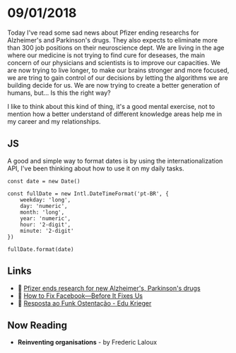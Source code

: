 # 09/01/2018

Today I've read some sad news about Pfizer ending researchs for Alzheimer's and Parkinson's drugs. They also expects to eliminate more than 300 job positions on their neuroscience dept. We are living in the age where our medicine is not trying to find cure for deseases, the main concern of our physicians and scientists is to improve our capacities. We are now trying to live longer, to make our brains stronger and more focused, we are tring to gain control of our decisions by letting the algorithms we are building decide for us. We are now trying to create a better generation of humans, but... Is this the right way? 

I like to think about this kind of thing, it's a good mental exercise, not to mention how a better understand of different knowledge areas help me in my career and my relationships. 

## JS

A good and simple way to format dates is by using the internationalization API, I've been thinking about how to use it on my daily tasks. 

```
const date = new Date()

const fullDate = new Intl.DateTimeFormat('pt-BR', {
	weekday: 'long',
	day: 'numeric',
	month: 'long',
	year: 'numeric',
	hour: '2-digit',
	minute: '2-digit'
})

fullDate.format(date)
```

## Links

- :page_facing_up: [Pfizer ends research for new Alzheimer's, Parkinson's drugs](https://www.reuters.com/article/us-pfizer-alzheimers/pfizer-ends-research-for-new-alzheimers-parkinsons-drugs-idUSKBN1EW0TN)
- :page_facing_up: [How to Fix Facebook—Before It Fixes Us](https://washingtonmonthly.com/magazine/january-february-march-2018/how-to-fix-facebook-before-it-fixes-us/)
- :movie_camera: [Resposta ao Funk Ostentação - Edu Krieger](https://www.youtube.com/watch?v=4aJwV8cWxDM)

## Now Reading

- **Reinventing organisations** - by Frederic Laloux